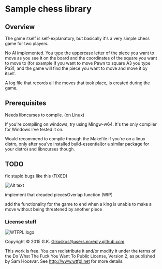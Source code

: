 # Sample chess library
## Overview

The game itself is self-explanatory, but basically it's a very simple chess game for two players.

No AI implemented. You type the uppercase letter of the piece you want to move as you see it on the board and the coordinates of the square you want to move to (for example if you want to move Pawn to square A3 you type Pa3), and the game will find the piece you want to move and move it by itself.

A log file that records all the moves that took place, is created during the game.


## Prerequisites

Needs libncurses to compile. (on Linux)

If you're compiling on windows, try using Mingw-w64. It's the only compiler for Windows I've tested it on.

Would recommend to compile through the Makefile if you're on a linux distro, only after you've installed build-essential(or a similar package for your distro) and libncurses though.

## TODO

fix stupid bugs like this (FIXED)

![Alt text](http://i.imgur.com/u7DMUjg.png)

implement that dreaded piecesOverlap function (WIP)

add the functionality for the game to end when a king is unable to make a move without being threatened by another piece

### License stuff

![WTFPL logo](http://www.wtfpl.net/wp-content/uploads/2012/12/logo-220x1601.png)

Copyright © 2015 G.K. <Gikoskos@users.noreply.github.com>

This work is free. You can redistribute it and/or modify it under the
terms of the Do What The Fuck You Want To Public License, Version 2,
as published by Sam Hocevar. See http://www.wtfpl.net for more details.

